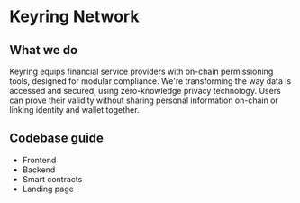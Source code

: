# Keyring Network

## What we do
Keyring equips financial service providers with on-chain permissioning tools, designed for modular compliance. We're transforming the way data is accessed and secured, using zero-knowledge privacy technology. Users can prove their validity without sharing personal information on-chain or linking identity and wallet together.

## Codebase guide
* Frontend
* Backend
* Smart contracts
* Landing page
